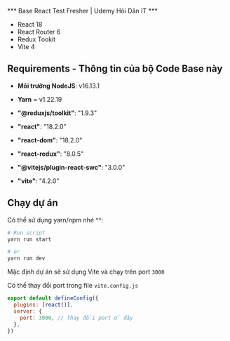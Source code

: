 *** Base React Test Fresher | Udemy Hỏi Dân IT ***

- React 18
- React Router 6
- Redux Tookit
- Vite 4

## Requirements - Thông tin của bộ Code Base này

- **Môi trường NodeJS**: v16.13.1
- **Yarn** = v1.22.19

- **"@reduxjs/toolkit"**: "1.9.3"
- **"react"**: "18.2.0"
- **"react-dom"**: "18.2.0"
- **"react-redux"**: "8.0.5"
- **"@vitejs/plugin-react-swc"**: "3.0.0"
- **"vite"**: "4.2.0"

## Chạy dự án
Có thể sử dụng yarn/npm nhé ^^:
```bash
# Run script
yarn run start

# or
yarn run dev
```

Mặc định dự án sẽ sử dụng Vite và chạy trên port `3000`

Có thể thay đổi port trong file `vite.config.js`
```js
export default defineConfig({
  plugins: [react()],
  server: {
    port: 3000, // Thay đổi port ở đây
  },
})
```

